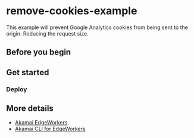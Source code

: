 # remove-cookies-example

This example will prevent Google Analytics cookies from being sent to the origin. Reducing the request size. 

## Before you begin

## Get started

### Deploy

## More details  
- [Akamai EdgeWorkers](https://developer.akamai.com/akamai-edgeworkers-overview)
- [Akamai CLI for EdgeWorkers](https://developer.akamai.com/legacy/cli/packages/edgeworkers.html)